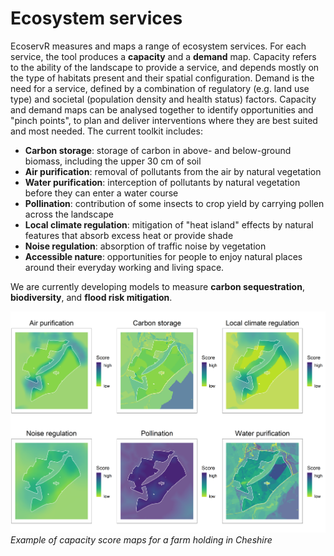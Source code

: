 # Ecosystem services

EcoservR measures and maps a range of ecosystem services. For each service, the tool produces a **capacity** and a **demand** map. Capacity refers to the ability of the landscape to provide a service, and depends mostly on the type of habitats present and their spatial configuration. Demand is the need for a service, defined by a combination of regulatory (e.g. land use type) and societal (population density and health status) factors. Capacity and demand maps can be analysed together to identify opportunities and "pinch points", to plan and deliver interventions where they are best suited and most needed. The current toolkit includes:

+ __Carbon storage__: storage of carbon in above- and below-ground biomass, including the upper 30 cm of soil
+ __Air purification__: removal of pollutants from the air by natural vegetation
+ __Water purification__: interception of pollutants by natural vegetation before they can enter a water course
+ __Pollination__: contribution of some insects to crop yield by carrying pollen across the landscape
+ __Local climate regulation__: mitigation of "heat island" effects by natural features that absorb excess heat or provide shade
+ __Noise regulation__: absorption of traffic noise by vegetation
+ __Accessible nature__: opportunities for people to enjoy natural places around their everyday working and living space. 

We are currently developing models to measure __carbon sequestration__, __biodiversity__, and __flood risk mitigation__.


 ![services](img/sample_services.png)
 *Example of capacity score maps for a farm holding in Cheshire*


